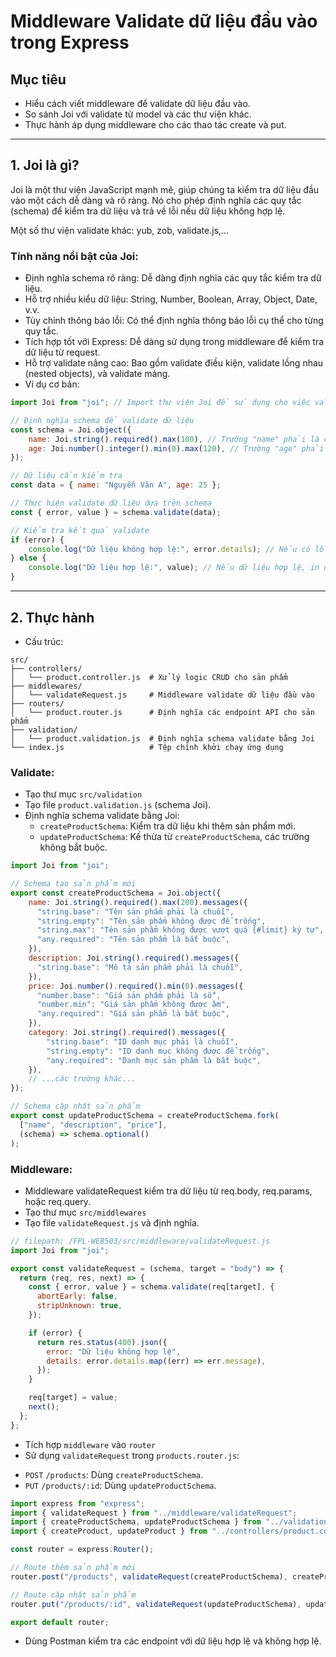 # Middleware Validate dữ liệu đầu vào trong Express

## Mục tiêu
- Hiểu cách viết middleware để validate dữ liệu đầu vào.
- So sánh Joi với validate từ model và các thư viện khác.
- Thực hành áp dụng middleware cho các thao tác create và put.

---
## 1. Joi là gì?
Joi là một thư viện JavaScript mạnh mẽ, giúp chúng ta kiểm tra dữ liệu đầu vào một cách dễ dàng và rõ ràng. Nó cho phép định nghĩa các quy tắc (schema) để kiểm tra dữ liệu và trả về lỗi nếu dữ liệu không hợp lệ.

Một số thư viện validate khác: yub, zob, validate.js,...

### Tính năng nổi bật của Joi:
- Định nghĩa schema rõ ràng: Dễ dàng định nghĩa các quy tắc kiểm tra dữ liệu.
- Hỗ trợ nhiều kiểu dữ liệu: String, Number, Boolean, Array, Object, Date, v.v.
- Tùy chỉnh thông báo lỗi: Có thể định nghĩa thông báo lỗi cụ thể cho từng quy tắc.
- Tích hợp tốt với Express: Dễ dàng sử dụng trong middleware để kiểm tra dữ liệu từ request.
- Hỗ trợ validate nâng cao: Bao gồm validate điều kiện, validate lồng nhau (nested objects), và validate mảng.
- Ví dụ cơ bản:
```js
import Joi from "joi"; // Import thư viện Joi để sử dụng cho việc validate

// Định nghĩa schema để validate dữ liệu
const schema = Joi.object({
    name: Joi.string().required().max(100), // Trường "name" phải là chuỗi, bắt buộc và tối đa 100 ký tự
    age: Joi.number().integer().min(0).max(120), // Trường "age" phải là số nguyên, từ 0 đến 120
});

// Dữ liệu cần kiểm tra
const data = { name: "Nguyễn Văn A", age: 25 };

// Thực hiện validate dữ liệu dựa trên schema
const { error, value } = schema.validate(data);

// Kiểm tra kết quả validate
if (error) {
    console.log("Dữ liệu không hợp lệ:", error.details); // Nếu có lỗi, in chi tiết lỗi ra console
} else {
    console.log("Dữ liệu hợp lệ:", value); // Nếu dữ liệu hợp lệ, in dữ liệu đã được validate
}
```
---
## 2. Thực hành
- Cấu trúc:
```
src/
├── controllers/
│   └── product.controller.js  # Xử lý logic CRUD cho sản phẩm
├── middlewares/
│   └── validateRequest.js     # Middleware validate dữ liệu đầu vào
├── routers/
│   └── product.router.js      # Định nghĩa các endpoint API cho sản phẩm
├── validation/
│   └── product.validation.js  # Định nghĩa schema validate bằng Joi
└── index.js                   # Tệp chính khởi chạy ứng dụng
```
### Validate: 

- Tạo thư mục `src/validation`
- Tạo file `product.validation.js` (schema Joi).
- Định nghĩa schema validate bằng Joi:
  + `createProductSchema`: Kiểm tra dữ liệu khi thêm sản phẩm mới.
  + `updateProductSchema`: Kế thừa từ `createProductSchema`, các trường không bắt buộc.
```js
import Joi from "joi";

// Schema tạo sản phẩm mới
export const createProductSchema = Joi.object({
    name: Joi.string().required().max(200).messages({
      "string.base": "Tên sản phẩm phải là chuỗi",
      "string.empty": "Tên sản phẩm không được để trống",
      "string.max": "Tên sản phẩm không được vượt quá {#limit} ký tự",
      "any.required": "Tên sản phẩm là bắt buộc",
    }),
    description: Joi.string().required().messages({
      "string.base": "Mô tả sản phẩm phải là chuỗi",
    }),
    price: Joi.number().required().min(0).messages({
      "number.base": "Giá sản phẩm phải là số",
      "number.min": "Giá sản phẩm không được âm",
      "any.required": "Giá sản phẩm là bắt buộc",
    }),
    category: Joi.string().required().messages({
        "string.base": "ID danh mục phải là chuỗi",
        "string.empty": "ID danh mục không được để trống",
        "any.required": "Danh mục sản phẩm là bắt buộc",
    }),
    // ...các trường khác...
});

// Schema cập nhật sản phẩm
export const updateProductSchema = createProductSchema.fork(
  ["name", "description", "price"],
  (schema) => schema.optional()
);
```

### Middleware:
- Middleware validateRequest kiểm tra dữ liệu từ req.body, req.params, hoặc req.query.
- Tạo thư mục `src/middlewares`
- Tạo file `validateRequest.js` và định nghĩa.

```js
// filepath: /FPL-WEB503/src/middleware/validateRequest.js
import Joi from "joi";

export const validateRequest = (schema, target = "body") => {
  return (req, res, next) => {
    const { error, value } = schema.validate(req[target], {
      abortEarly: false,
      stripUnknown: true,
    });

    if (error) {
      return res.status(400).json({
        error: "Dữ liệu không hợp lệ",
        details: error.details.map((err) => err.message),
      });
    }

    req[target] = value;
    next();
  };
};
```

- Tích hợp `middleware` vào `router`
- Sử dụng `validateRequest` trong `products.router.js`:
+ `POST` `/products`: Dùng `createProductSchema`.
+ `PUT` `/products/:id`: Dùng `updateProductSchema`.

```js
import express from "express";
import { validateRequest } from "../middleware/validateRequest";
import { createProductSchema, updateProductSchema } from "../validation/product.validation";
import { createProduct, updateProduct } from "../controllers/product.controller";

const router = express.Router();

// Route thêm sản phẩm mới
router.post("/products", validateRequest(createProductSchema), createProduct);

// Route cập nhật sản phẩm
router.put("/products/:id", validateRequest(updateProductSchema), updateProduct);

export default router;
```
- Dùng Postman kiểm tra các endpoint với dữ liệu hợp lệ và không hợp lệ.
